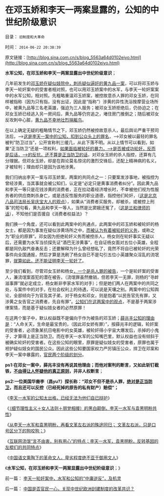 # 在邓玉娇和李天一两案显露的，公知的中世纪阶级意识

目录： `旧制度和大革命` 

时间： `2014-06-22 20:38:39` 

原文链接：[http://blog.sina.com.cn/s/blog_5563a64d0102eiyo.html](http://blog.sina.com.cn/s/blog_5563a64d0102eiyo.html)

**水军公知，在邓玉娇和李天一两案显露出中世纪阶级意识**；

几年前发生的[邓玉娇在疑似妓院中，刺杀疑似逼奸的黄九品一案](../../../2013/7/29/辛普森案，李庄案和李天一案的人治，法治和法制.md)，可以将邓玉娇与李天一轮奸案中的受害者相对照，也可以用邓玉娇案中的水军，与李天一轮奸案案中的水军公知，相对照。先粗略重温邓玉娇案，被控故意杀人罪的邓女玉娇，在同样被指称（因为只有指，没有出证，因此是“指称”）涉黄的异性洗浴按摩营业场所中，被黄九品等三名老英雄，强迫为三人服务；被邓女玉娇拒绝后，仍协迫之；在邓女玉娇已经逃入另一房间后，黄九品等仍穷追之，堵住房门推倒之；随后被邓女反攻刺中心脏，[黄九品不幸地壮烈捐躯鸟](../../../2009/6/22/要相信党和政府，要相信人民和民主.md)。

在以上确定无疑的粗略情节之下，邓玉娇仍然被控故意杀人，最后舆论严重干预司法后，——>[这是李天一案中的公知，扣到公众头上的罪名](../../../2009/5/22/邓玉娇事件公众要关注透明公正；中小盘三角形整理.md)，——>邓女被以最轻的罪名被判“防卫过当”，公开宣称判三缓几，从此下落不明。从以上情节可以看到，如果“正当防卫”还是一项权利，[如果面临被轮奸的暴力，——>是否被成功轮奸，反而是后话，——>的反抗，还不算是正当防卫的话](http://darthvad.blog.163.com/blog/static/5339947020095270247693/)，对邓女玉娇的杀人指控，还算有几分理据。但邓女玉娇，却是在舆论莫名惊诧的激烈交锋后，还配上精神病的名义，才被轻判；理由却只是因为该地涉黄。

我们归纳出李天一案与邓玉娇案，两案的共同点之一：只要案发涉事地，被指控为曾经涉黄，当其事就会被公知们，认定是“必定只是黄事消费者纠分”。因此黄九品和李天一等只是花钱涉黄的消费者，正在拉动着经济增长时，不幸被他们视为性服务者的供应商刺杀身亡，或是违反性服务的职业道德，指控他们轮奸，（[这是北京八品司法局长吴庆宝大人的观点](../../../2014/6/12/李天一水军中的八品公知，北京司法局的吴庆宝同志.md)），如果从“消费者买服务，却被杀，或被控上刑事”的短句看，黄九品和李天一等人，当然是比窦娥还冤了，（[这是兰和律师的话](../../../2013/7/30/李天一轮奸案辩护难在“轮啦”“了啦”“不得了啦”！.md)），不知他们是否援自《消费者权益法》？

我们换一个角度，还可以看到此两案中的共通点，此两案中的邓玉娇和被轮奸的杨女士，都是因为事发在疑似涉黄场所之中，[而被认为有着被轮奸的义务](../../../2013/7/26/李庄被薄熙来抓嫖，被轮奸的幼女熟女都变成妓女.md)，或称之为“职业的原罪”。邓女因为拒绝轮奸义务而被控杀人，杨女则在轮奸事实无疑以后，还需要为水军当侦探先证“酒巴无涉黄事”，在自证杨女面对五位小英雄，全程都是同仇敌忾奋勇反击；还要解释为什么曾经想私了，竟然不将自已被轮奸的光荣事件向全国通报，然后才算是洗刷了杨女自已不是勾引五位小英雄聚众淫乱的流氓罪，[就算如此，还不能证明李天一轮奸了](../../../2013/10/5/李家宣传集团及其同情者，不能区分“质疑”与“证据”.md)。

至少我们看到，尽管邓女玉娇和杨女[，一个是杀人罪的被告](http://darthvad.blog.sohu.com/252068221.html)，一个是轮奸案的受害人，兼流氓案首犯的潜在被告，（流氓罪虽然撤销，但若李天一无罪，则杨的“寻衅滋事罪”就必定成立，杨女断非李家水军的对手）；但是她们两人在两案中的共同之处，与案件中的对手，在社会权利上的待遇，可以说是天壤之别。两案中的公知舆论，全部倾向于为官及其子弟，对于杨女和邓女，则是抱着“以民告官先有罪，又涉黄之女告官之消费者，先自有罪”。[公知们在这两案中的观点](../../../2014/6/19/从李天一水军和袁黑明粉，再看文革左右派的五四精神.md)，不是基于两案涉律案情，而是基于疑似妓女者的必然原罪！

在这两个案子中，默认权益既不是偏向于作为被告的邓玉娇；[薛兆丰公知的理由是](../../../2012/6/10/薛兆丰先生的权威型大脑和吴英案的大字报.md)：“人命关天，生命是最宝贵的，（因此邓女娇有罪）”，按薛兆丰的逻辑，轮奸案的受害者，必须象某抗日电影中的女英雄，被轮奸得小宇宙大爆发后，杀掉的小鬼子，才算得上是正当防卫。而在李天一水军的公知嘴巴里，默认权益也没有倾斜于被确实轮奸的受害者。在这些公知的眼里，原罪是疑似妓女的受害者，原罪也属于袒护疑似妓女的国民公众。因此这些公知要国家权力严厉镇压公众，捍卫在邓案和李天一案中暴露的，[官民两个阶级的划分](../../../2009/6/3/强行要求邓女玉娇爱国成仁.md)。

**ps1:在邓女一案中，薛兆丰没有再说其他理由；而他对案判的断言，又如此斩钉截铁，[不由得让人怀疑他的真正原则](../../../2013/2/18/薛兆丰先生的法家暴政，胡释之先生“自治即民粹”.md)，并非人权断言**；

**ps2:一位美国华裔李（昌yu?）探长称：“邓女不但不是杀人罪，[绝对是正当防卫](../../../2011/2/6/人权法治的汰恶留善“恶法能除”.md)，而且还可以反控（已经死掉的原告的私有财产）赔偿”；**

《[李天一水军的公知太出格，已经无法为他们自已辩护](../../../2014/6/17/李天一水军的公知，已经无法为他们自已辩护；.md)》

《[（细节理性主义＋女人法则＋朋党相援）的黑白颠倒，李天一水军与袁黑明粉共性](../../../2014/6/18/李天一水军的公知，不知道无耻的后果；.md)》

《[从李天一水军和袁黑明粉，再看文革左右派的殊途同归；
文革左右派，只是口号区分下的狗咬狗；](../../../2014/6/19/从李天一水军和袁黑明粉，再看文革左右派的五四精神.md)》

《[互联网流氓“言不由衷，别有用心”的特点；李天一水军，袁黑明粉，反转基因的左棍们的共同特点](../../../2014/6/20/流氓公知“言不由衷，别有用心”的中国特色.md)》

《[中国语文熏陶下的革命文人，卑劣程度绝不亚于御用文人](../../../2014/6/21/语文是用逻辑表达真实，中国语文是用表意编织虚假.md)》

《**水军公知，在邓玉娇和李天一两案显露出中世纪阶级意识**；》

前一篇： [李天一轮奸案中，水军和公知的“中庸逆反”，及机灵](../../../2014/6/23/李天一轮奸案中，水军和公知的“中庸逆反”，及机灵.md)

后一篇： [中国是否官民一心，关现中世纪欧洲封建制度的改革共识？](../../../2014/6/21/中国是否官民一心，关现中世纪欧洲封建制度的改革共识？.md)

